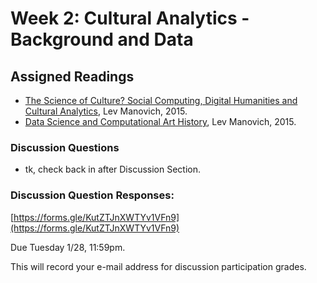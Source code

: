 # Week 2: Cultural Analytics - Background and Data

## Assigned Readings

* [The Science of Culture? Social Computing, Digital Humanities and Cultural Analytics](http://manovich.net/content/04-projects/088-cultural-analytics-social-computing/cultural_analytics_article_final.pdf), Lev Manovich, 2015. 
* [Data Science and Computational Art History](http://manovich.net/content/04-projects/087-data-science/manovich_digital_art_history.pdf), Lev Manovich, 2015.

### Discussion Questions

* tk, check back in after Discussion Section.

### Discussion Question Responses: 

[https://forms.gle/KutZTJnXWTYv1VFn9](https://forms.gle/KutZTJnXWTYv1VFn9)

Due Tuesday 1/28, 11:59pm. 

This will record your e-mail address for discussion participation grades.

